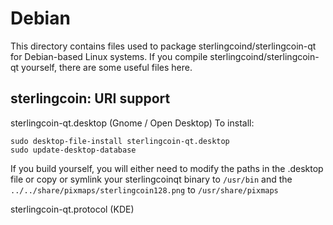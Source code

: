 
Debian
====================
This directory contains files used to package sterlingcoind/sterlingcoin-qt
for Debian-based Linux systems. If you compile sterlingcoind/sterlingcoin-qt yourself, there are some useful files here.

## sterlingcoin: URI support ##


sterlingcoin-qt.desktop  (Gnome / Open Desktop)
To install:

	sudo desktop-file-install sterlingcoin-qt.desktop
	sudo update-desktop-database

If you build yourself, you will either need to modify the paths in
the .desktop file or copy or symlink your sterlingcoinqt binary to `/usr/bin`
and the `../../share/pixmaps/sterlingcoin128.png` to `/usr/share/pixmaps`

sterlingcoin-qt.protocol (KDE)

